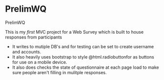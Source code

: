 # PrelimWQ
PrelimWQ

This is my *first* MVC project for a Web Survey which is built to house responses from participants
* It writes to mutiple DB's and for testing can be set to create username and accounts.
* It also heavily uses bootstrap to style @html.radiobuttonfor as buttons for use on a mobile device.
* It also does checks the state of questionnaire at each page load to make sure people aren't filling in mulitple responses.



